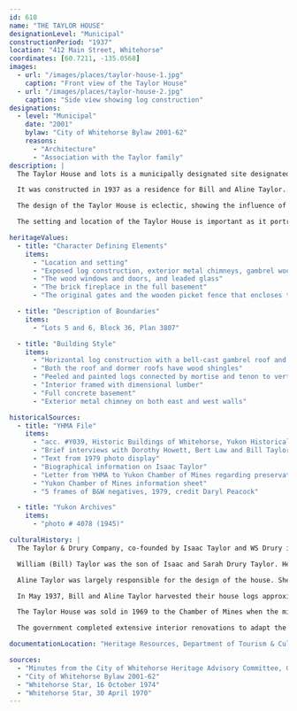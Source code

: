 ```yaml
---
id: 610
name: "THE TAYLOR HOUSE"
designationLevel: "Municipal"
constructionPeriod: "1937"
location: "412 Main Street, Whitehorse"
coordinates: [60.7211, -135.0568]
images:
  - url: "/images/places/taylor-house-1.jpg"
    caption: "Front view of the Taylor House"
  - url: "/images/places/taylor-house-2.jpg"
    caption: "Side view showing log construction"
designations:
  - level: "Municipal"
    date: "2001"
    bylaw: "City of Whitehorse Bylaw 2001-62"
    reasons:
      - "Architecture"
      - "Association with the Taylor family"
description: |
  The Taylor House and lots is a municipally designated site designated for its architecture and association with the Taylor family.

  It was constructed in 1937 as a residence for Bill and Aline Taylor. The Taylor family contributed to the early growth and economic development of the Yukon through the mercantile chain, the Taylor and Drury Company. The company operated up to nineteen stores in Yukon communities from the turn of the century until the 1960s. This relatively large log home and spacious landscaped lots, by Whitehorse standards, reflects the success of the family-owned business and the upper class of Whitehorse of the period.

  The design of the Taylor House is eclectic, showing the influence of the American Arts and Crafts Movement as well as the (American) Colonial Revival. It represents a type of housing design commonly self-built during its time period that could be found in national publications and catalogues. The Taylor House was built of mainly local construction materials combined with the most modern amenities that were available in Whitehorse.

  The setting and location of the Taylor House is important as it portrays the residential ambiance that was once an integral part of Main Street. It is a landmark in the historic downtown area of Whitehorse.

heritageValues:
  - title: "Character Defining Elements"
    items:
      - "Location and setting"
      - "Exposed log construction, exterior metal chimneys, gambrel wood shingled roof with dormers and bell cast eaves"
      - "The wood windows and doors, and leaded glass"
      - "The brick fireplace in the full basement"
      - "The original gates and the wooden picket fence that encloses the spacious landscaped yard with its mix of indigenous and introduced mature trees and shrubs"

  - title: "Description of Boundaries"
    items:
      - "Lots 5 and 6, Block 36, Plan 3807"

  - title: "Building Style"
    items:
      - "Horizontal log construction with a bell-cast gambrel roof and shed roofed dormers"
      - "Both the roof and dormer roofs have wood shingles"
      - "Peeled and painted logs connected by mortise and tenon to vertical quarter posts"
      - "Interior framed with dimensional lumber"
      - "Full concrete basement"
      - "Exterior metal chimney on both east and west walls"

historicalSources:
  - title: "YHMA File"
    items:
      - "acc. #Y039, Historic Buildings of Whitehorse, Yukon Historical & Museum's Association, 1980"
      - "Brief interviews with Dorothy Howett, Bert Law and Bill Taylor, 1983"
      - "Text from 1979 photo display"
      - "Biographical information on Isaac Taylor"
      - "Letter from YHMA to Yukon Chamber of Mines regarding preservation of Taylor house"
      - "Yukon Chamber of Mines information sheet"
      - "5 frames of B&W negatives, 1979, credit Daryl Peacock"

  - title: "Yukon Archives"
    items:
      - "photo # 4078 (1945)"

culturalHistory: |
  The Taylor & Drury Company, co-founded by Isaac Taylor and WS Drury in 1897, grew quickly into a Yukon-wide mercantile chain. By 1928 the company operated twelve stores in the Yukon and the Whitehorse dealership for General Motors.

  William (Bill) Taylor was the son of Isaac and Sarah Drury Taylor. He worked for the Taylor & Drury Company during his teen years, and advanced to full time after high school. Bill was educated at the Lambert Street School. He then attended the University School in Victoria where he was on the B.C. Championship rugby team. After graduating, he spent a year at the Seattle Fur Exchange learning the fur business and attending night classes in accounting.

  Aline Taylor was largely responsible for the design of the house. She was the daughter of Marie Ange Arbour Beaudin from Grand Riviere, Quebec, who arrived in the Yukon in 1918 speaking no English. Bill and Aline were married in 1935 at the Old Log Church. They rented a house for two years until they purchased the 412 Main St. property.

  In May 1937, Bill and Aline Taylor harvested their house logs approximately 10 miles from Whitehorse and then stacked them for drying at 412 Main Street. By December of the same year, the house was ready for occupancy.

  The Taylor House was sold in 1969 to the Chamber of Mines when the mining industry was the major economic activity in the Yukon. The Chamber of Mines began having difficulties in the early 1990s when the price of gold declined and the cost of fuel increased. Unable to afford the necessary renovations and maintenance on the building, the Chamber sold the property to the Yukon Government in 1997.

  The government completed extensive interior renovations to adapt the house for office space. The Taylor House was used for many years as office space by the Yukon Heritage Resources Board. The Office of the Commissioner moved to the Taylor House in 2015.

documentationLocation: "Heritage Resources, Department of Tourism & Culture, Government of Yukon, file #3792-01"

sources:
  - "Minutes from the City of Whitehorse Heritage Advisory Committee, Oct 25, 2001"
  - "City of Whitehorse Bylaw 2001-62"
  - "Whitehorse Star, 16 October 1974"
  - "Whitehorse Star, 30 April 1970"
---
```

